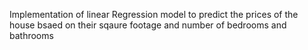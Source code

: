 Implementation of linear Regression model to predict the prices of the house bsaed on their sqaure footage and number of bedrooms and bathrooms
